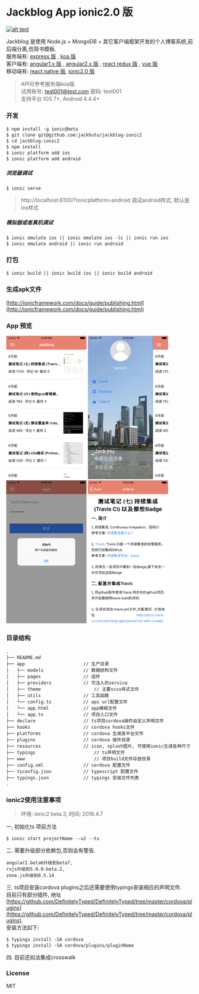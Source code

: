 
# Jackblog App ionic2.0 版   
[![alt text](http://upload.jackhu.top/icons/android.png "download jackblog app")](http://upload.jackhu.top/downloads/Jackblog-ionic2-1.0.0.apk)  

Jackblog 是使用 Node.js + MongoDB + 其它客户端框架开发的个人博客系统,前后端分离,仿简书模板.    
服务端有: [express 版](https://github.com/jackhutu/jackblog-api-express) , [koa 版](https://github.com/jackhutu/jackblog-api-koa)         
客户端有: [angular1.x 版](https://github.com/jackhutu/jackblog-angular1) , [angular2.x 版](https://github.com/jackhutu/jackblog-angular2) , [react redux 版](https://github.com/jackhutu/jackblog-react-redux) , [vue 版](https://github.com/jackhutu/jackblog-vue)    
移动端有: [react native 版](https://github.com/jackhutu/jackblog-react-native-redux), [ionic2.0 版](https://github.com/jackhutu/jackblog-ionic2)    

> API可参考服务端koa版  
> 试用账号: test001@test.com 密码: test001  
> 支持平台 IOS 7+, Android 4.4.4+  

### 开发

```
$ npm install -g ionic@beta
$ git clone git@github.com:jackhutu/jackblog-ionic2
$ cd jackblog-ionic2
$ npm install
$ ionic platform add ios
$ ionic platform add android
```

##### 浏览器调试
```
$ ionic serve
```
> http://localhost:8100/?ionicplatform=android 调试android样式, 默认是ios样式

##### 模拟器或者真机调试
```
$ ionic emulate ios || ionic emulate ios -lc || ionic run ios
$ ionic emulate android || ionic run android
```

### 打包  
 
```
$ ionic build || ionic build ios || ionic build android
```

### 生成apk文件
[http://ionicframework.com/docs/guide/publishing.html](http://ionicframework.com/docs/guide/publishing.html)


### App 预览

<img src="resources/preview/01.png" alt="jackblog ionic2" width="216">
<img src="resources/preview/02.png" alt="jackblog ionic2" width="216">
<img src="resources/preview/03.png" alt="jackblog ionic2" width="216">
<img src="resources/preview/04.png" alt="jackblog ionic2" width="216">


### 目录结构

```
.
├── README.md           
├── app                      // 生产目录
│   ├── models               // 数据结构文件
│   ├── pages                // 组件
│   ├── providers            // 可注入的service
│   ├── theme           		 // 主要scss样式文件
│   ├── utils             	 // 工具函数
│   └── config.ts            // api url配置文件
│   └── app.html           	 // app模板文件
│   └── app.ts               // 项目入口文件
├── declare                  // ts项目cordova插件自定义声明文件
├── hooks                    // cordova hooks文件
├── platforms                // cordova 生成各平台文件
├── plugins               	 // cordova 插件目录
├── resources                // icon, splash图片, 可使用ionic生成各种尺寸
├── typings            			 // ts声明文件
├── www                			 // 项目build文件存放目录
├── config.xml               // cordova 配置文件
├── tsconfig.json            // typescript 配置文件
├── typings.json             // typings 安装文件列表
.
```

### ionic2使用注意事项  
> 环境: ionic2 beta.3, 时间: 2016.4.7 

一, 初始化ts 项目方法
```
$ ionic start projectName --v2 --ts
```
二. 需要升级部分依赖包,否则会有警告.  
``` 
angular2.beta6升级到beta7,  
rxjs升级到5.0.0-beta.2,  
zone.js升级到0.5.14  
```
三. ts项目安装cordova plugins之后还需要使用typings安装相应的声明文件.  
目前只有部分插件, 地址[https://github.com/DefinitelyTyped/DefinitelyTyped/tree/master/cordova/plugins](https://github.com/DefinitelyTyped/DefinitelyTyped/tree/master/cordova/plugins).  
安装方法如下:  
```
$ typings install -SA cordova
$ typings install -SA cordova/plugins/pluginName
```  
四. 目前还如法集成crosswalk
 

### License
MIT
